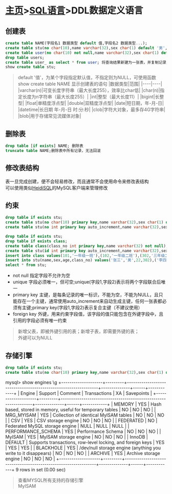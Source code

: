 # [主页](../README.md)>[SQL语言](SQL语言.md)>DDL数据定义语言

## 创建表

```SQL
create table NAME(字段名1 数据类型 default 值,字段名2 数据类型...);
create table stu(no char(10),name varchar(32),sex char(1) default '男',age int,email varchar(255));
create table user(no char(10) not null,name varchar(32),sex char(1) default '男',age int,email varchar(255),create_time datetime default now());
drop table users;
create table user_ as select * from user; 将查询结果新建为一张表，并复制记录
show create table stu;
```

>default '值'，为某个字段指定默认值，不指定则为NULL，可使用函数  
>show create table NAME 显示创建表的语句
|数据类型|范围|
|----|----|
|varchar(n)|可变长度字符串（最大长度255），效率比char低|
|char(n)|指定长度为n字符串（最大长度255）|
|int|整型（最大长度11）|
|bigint|长整型|
|float|单精度浮点型|
|double|双精度浮点型|
|date|短日期，年-月-日|
|datetime|长日期 年-月-日 时:分:秒|
|clob|字符大对象，最多存4G字符串|
|blob|用于存储常见流媒体对象|

## 删除表

```SQL
drop table [if exists] NAME; 删除表
truncate table NAME;删除表中所有记录，无法回滚
```

## 修改表结构

表一旦完成创建，便不会轻易修改，而且通常不会使用命令来修改表结构  
可以使用类似[HeidiSQL](https://www.heidisql.com/)的MySQL客户端来管理修改

## 约束

```SQL
drop table if exists stu;
create table stu(no char(10) primary key,name varchar(32),sex char(1) default '男',age int,email varchar(255));
create table stu(no int primary key auto_increment,name varchar(32),sex char(1) default '男',age int,email varchar(255));

drop table if exists stu;
drop table if exists class;
create table class(class_no int primary key,name varchar(32) not null);
create table stu(id int primary key auto_increment,name varchar(32),sex char(1) not null,age int not null,class_no int not null,foreign key(class_no) references class(class_no));
insert into class values(101,'一年级一班'),(102,'一年级二班'),(302,'三年级二班');
insert into stu(name,sex,age,class_no) values('张三','男',22,302),('李四','男',14,101),('王五','女',16,102);
select * from stu;

```

- not null 指定字段不允许为空
- unique 字段必须唯一，但可空;unique(字段1,字段2)表示将两个字段联合后唯一
- primary key 主键，是每条记录的唯一标识，不能为空，不能为NULL，且只能存在一个主键，通常使用auto_increment来自动生成主键，任何一张表都必须有主键;primary key(字段1,字段2)表示复合主键（不建议使用）
- foreign key 外键，用来约束字段值，该字段的值只能包含在外键字段中，且引用的字段必须有唯一约束

>新增父表，即被外键引用的表；新增子表，即需要外键的表；  
>外键可以为NULL

## 存储引擎

```SQL
drop table if exists stu;
create table stu(no char(10) primary key,name varchar(32),sex char(1) default '男',age int,email varchar(255)) engine=innodb default charset=utf8;
```

mysql> show engines \g
+--------------------+---------+----------------------------------------------------------------+--------------+------+------------+
| Engine             | Support | Comment                                                        | Transactions | XA   | Savepoints |
+--------------------+---------+----------------------------------------------------------------+--------------+------+------------+
| MEMORY             | YES     | Hash based, stored in memory, useful for temporary tables      | NO           | NO   | NO         |
| MRG_MYISAM         | YES     | Collection of identical MyISAM tables                          | NO           | NO   | NO         |
| CSV                | YES     | CSV storage engine                                             | NO           | NO   | NO         |
| FEDERATED          | NO      | Federated MySQL storage engine                                 | NULL         | NULL | NULL       |
| PERFORMANCE_SCHEMA | YES     | Performance Schema                                             | NO           | NO   | NO         |
| MyISAM             | YES     | MyISAM storage engine                                          | NO           | NO   | NO         |
| InnoDB             | DEFAULT | Supports transactions, row-level locking, and foreign keys     | YES          | YES  | YES        |
| BLACKHOLE          | YES     | /dev/null storage engine (anything you write to it disappears) | NO           | NO   | NO         |
| ARCHIVE            | YES     | Archive storage engine                                         | NO           | NO   | NO         |
+--------------------+---------+----------------------------------------------------------------+--------------+------+------------+
9 rows in set (0.00 sec)

>查看MYSQL所有支持的存储引擎  
>MyISAM
